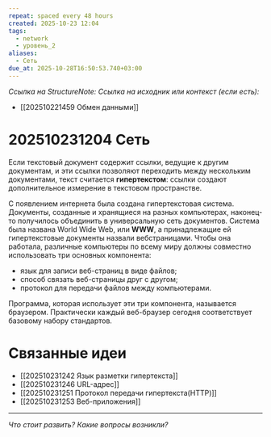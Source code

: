 ```yaml
---
repeat: spaced every 48 hours
created: 2025-10-23 12:04
tags:
  - network
  - уровень_2
aliases:
  - Сеть
due_at: 2025-10-28T16:50:53.740+03:00
---
```

*Ссылка на StructureNote:*
*Ссылка на исходник или контекст (если есть):*
- [[202510221459 Обмен данными]]

# 202510231204 Сеть

Если текстовый документ содержит ссылки, ведущие к другим документам, и эти ссылки позволяют переходить между нескольким документами, текст считается **гипертекстом**: ссылки создают дополнительное измерение в текстовом пространстве.

С появлением интернета была создана гипертекстовая система. Документы, созданные и хранящиеся на разных компьютерах, наконец-то получилось объединить в универсальную сеть документов. Система была названа World Wide Web, или **WWW**, а принадлежащие ей гипертекстовые документы назвали вебстраницами. Чтобы она работала, различные компьютеры по всему миру должны совместно использовать три основных компонента:

- язык для записи веб-страниц в виде файлов;
- способ связать веб-страницы друг с другом;
- протокол для передачи файлов между компьютерами.

Программа, которая использует эти три компонента, называется браузером. Практически каждый веб-браузер сегодня соответствует базовому набору стандартов. 
# Связанные идеи

- [[202510231242 Язык разметки гипертекста]]  
- [[202510231246 URL-адрес]]  
- [[202510231251 Протокол передачи гипертекста(HTTP)]] 
- [[202510231253 Веб-приложения]] 

---

*Что стоит развить? Какие вопросы возникли?*
